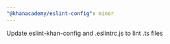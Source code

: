 ```yaml
---
"@khanacademy/eslint-config": minor
---
```


Update eslint-khan-config and .eslintrc.js to lint .ts files
